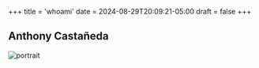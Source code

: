 +++
title = 'whoami'
date = 2024-08-29T20:09:21-05:00
draft = false
+++

## Anthony Castañeda

![portrait](/img/PixelAnthony.png)
